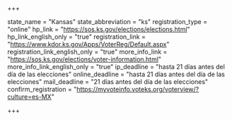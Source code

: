 +++

state_name = "Kansas"
state_abbreviation = "ks"
registration_type = "online"
hp_link = "https://sos.ks.gov/elections/elections.html"
hp_link_english_only = "true"
registration_link = "https://www.kdor.ks.gov/Apps/VoterReg/Default.aspx"
registration_link_english_only = "true"
more_info_link = "https://sos.ks.gov/elections/voter-information.html"
more_info_link_english_only = "true"
ip_deadline = "hasta 21 días antes del día de las elecciones"
online_deadline = "hasta 21 días antes del día de las elecciones"
mail_deadline = "21 días antes del día de las elecciones"
confirm_registration = "https://myvoteinfo.voteks.org/voterview/?culture=es-MX"

+++